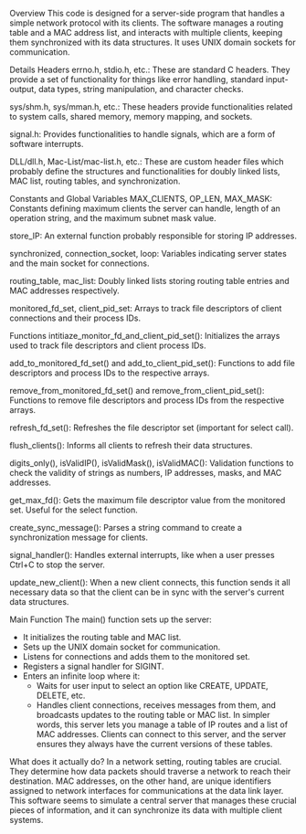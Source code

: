 Overview
This code is designed for a server-side program that handles a simple network protocol with its clients. The software manages a routing table and a MAC address list, and interacts with multiple clients, keeping them synchronized with its data structures. It uses UNIX domain sockets for communication.

Details
Headers
errno.h, stdio.h, etc.: These are standard C headers. They provide a set of functionality for things like error handling, standard input-output, data types, string manipulation, and character checks.

sys/shm.h, sys/mman.h, etc.: These headers provide functionalities related to system calls, shared memory, memory mapping, and sockets.

signal.h: Provides functionalities to handle signals, which are a form of software interrupts.

DLL/dll.h, Mac-List/mac-list.h, etc.: These are custom header files which probably define the structures and functionalities for doubly linked lists, MAC list, routing tables, and synchronization.

Constants and Global Variables
MAX_CLIENTS, OP_LEN, MAX_MASK: Constants defining maximum clients the server can handle, length of an operation string, and the maximum subnet mask value.

store_IP: An external function probably responsible for storing IP addresses.

synchronized, connection_socket, loop: Variables indicating server states and the main socket for connections.

routing_table, mac_list: Doubly linked lists storing routing table entries and MAC addresses respectively.

monitored_fd_set, client_pid_set: Arrays to track file descriptors of client connections and their process IDs.

Functions
intitiaze_monitor_fd_and_client_pid_set(): Initializes the arrays used to track file descriptors and client process IDs.

add_to_monitored_fd_set() and add_to_client_pid_set(): Functions to add file descriptors and process IDs to the respective arrays.

remove_from_monitored_fd_set() and remove_from_client_pid_set(): Functions to remove file descriptors and process IDs from the respective arrays.

refresh_fd_set(): Refreshes the file descriptor set (important for select call).

flush_clients(): Informs all clients to refresh their data structures.

digits_only(), isValidIP(), isValidMask(), isValidMAC(): Validation functions to check the validity of strings as numbers, IP addresses, masks, and MAC addresses.

get_max_fd(): Gets the maximum file descriptor value from the monitored set. Useful for the select function.

create_sync_message(): Parses a string command to create a synchronization message for clients.

signal_handler(): Handles external interrupts, like when a user presses Ctrl+C to stop the server.

update_new_client(): When a new client connects, this function sends it all necessary data so that the client can be in sync with the server's current data structures.

Main Function
The main() function sets up the server:
- It initializes the routing table and MAC list.
- Sets up the UNIX domain socket for communication.
- Listens for connections and adds them to the monitored set.
- Registers a signal handler for SIGINT.
- Enters an infinite loop where it:
   - Waits for user input to select an option like CREATE, UPDATE, DELETE, etc.
   - Handles client connections, receives messages from them, and broadcasts updates to the routing table or MAC list.
In simpler words, this server lets you manage a table of IP routes and a list of MAC addresses. Clients can connect to this server, and the server ensures they always have the current versions of these tables.

What does it actually do?
In a network setting, routing tables are crucial. They determine how data packets should traverse a network to reach their destination. MAC addresses, on the other hand, are unique identifiers assigned to network interfaces for communications at the data link layer. This software seems to simulate a central server that manages these crucial pieces of information, and it can synchronize its data with multiple client systems.
